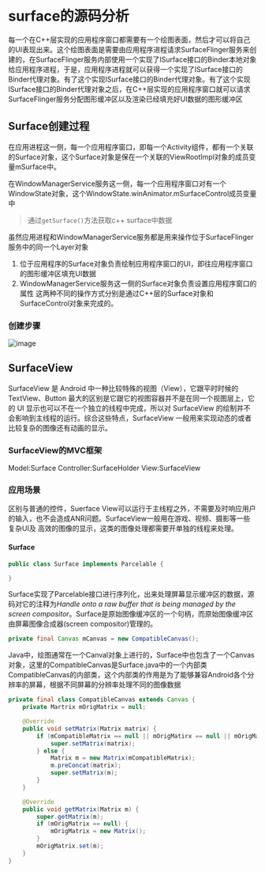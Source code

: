 # surface的源码分析

每一个在C++层实现的应用程序窗口都需要有一个绘图表面，然后才可以将自己的UI表现出来。这个绘图表面是需要由应用程序进程请求SurfaceFlinger服务来创建的，在SurfaceFlinger服务内部使用一个实现了ISurface接口的Binder本地对象给应用程序进程，于是，应用程序进程就可以获得一个实现了ISurface接口的Binder代理对象。有了这个实现ISurface接口的Binder代理对象。有了这个实现ISurface接口的Binder代理对象之后，在C++层实现的应用程序窗口就可以请求SurfaceFlinger服务分配图形缓冲区以及渲染已经填充好UI数据的图形缓冲区

## Surface创建过程

在应用进程这一侧，每一个应用程序窗口，即每一个Activity组件，都有一个关联的Surface对象，这个Surface对象是保在一个关联的ViewRootImpl对象的成员变量mSurface中。

在WindowManagerService服务这一侧，每一个应用程序窗口对有一个WindowState对象，这个WindowState.winAnimator.mSurfaceControl成员变量中
> 通过`getSurface()`方法获取c++ surface中数据

虽然应用进程和WindowManagerService服务都是用来操作位于SurfaceFlinger服务中的同一个Layer对象

1. 位于应用程序的Surface对象负责绘制应用程序窗口的UI，即往应用程序窗口的图形缓冲区填充UI数据
2. WindowManagerService服务这一侧的Surface对象负责设置应用程序窗口的属性
这两种不同的操作方式分别是通过C++层的Surface对象和SurfaceControl对象来完成的。

### 创建步骤

![image](/img/surface_create.png)

## SurfaceView

SurfaceView 是 Android 中一种比较特殊的视图（View），它跟平时时候的 TextView、Button 最大的区别是它跟它的视图容器并不是在同一个视图层上，它的 UI 显示也可以不在一个独立的线程中完成，所以对 SurfaceView 的绘制并不会影响到主线程的运行。综合这些特点，SurfaceView 一般用来实现动态的或者比较复杂的图像还有动画的显示。

### SurfaceView的MVC框架

Model:Surface
Controller:SurfaceHolder
View:SurfaceView

### 应用场景

区别与普通的控件，Suerface View可以运行于主线程之外，不需要及时响应用户的输入，也不会造成ANR问题。SurfaceView一般用在游戏、视频、摄影等一些复杂UI及
高效的图像的显示，这类的图像处理都需要开单独的线程来处理。

#### Surface

```java
public class Surface implements Parcelable {

}
```

Surface实现了Parcelable接口进行序列化，出来处理屏幕显示缓冲区的数据，源码对它的注释为*Handle onto a raw buffer that is being managed by the screen compositor*。Surface是原始图像缓冲区的一个句柄，而原始图像缓冲区由屏幕图像合成器(screen compositor)管理的。

```java
private final Canvas mCanvas = new CompatibleCanvas();
```

Java中，绘图通常在一个Canval对象上进行的，Surface中也包含了一个Canvas对象，这里的CompatibleCanvas是Surface.java中的一个内部类
CompatibleCanvas的内部类，这个内部类的作用是为了能够兼容Android各个分辨率的屏幕，根据不同屏幕的分辨率处理不同的图像数据

```java
private final class CompatibleCanvas extends Canvas {
    private Martrix mOrigMatrix = null;

    @Override
    public void setMatrix(Matrix matrix) {
        if (mCompatibleMatrix == null || mOrigMatirx == null || mOrigMatrix.equals(matrix)) {
            super.setMatrix(matrix);
        } else {
            Matrix m = new Matrix(mCompatibleMatrix);
            m.preConcat(matrix);
            super.setMatrix(m);
        }
    }

    @Override
    public void getMatrix(Matrix m) {
        super.getMatrix(m);
        if (mOrigMatrix == null) {
            mOrigMatrix = new Matrix();
        }
        mOrigMatrix.set(m);
    }
}
```

